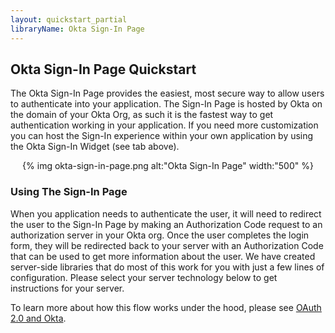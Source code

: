```yaml
---
layout: quickstart_partial
libraryName: Okta Sign-In Page
---
```


## Okta Sign-In Page Quickstart

The Okta Sign-In Page provides the easiest, most secure way to allow users to authenticate into your application.  The Sign-In Page is hosted by Okta on the domain of your Okta Org, as such it is the fastest way to get authentication working in your application.  If you need more customization you can host the Sign-In experience within your own application by using the Okta Sign-In Widget (see tab above).

<center>{% img okta-sign-in-page.png alt:"Okta Sign-In Page" width:"500" %}</center>

### Using The Sign-In Page

When you application needs to authenticate the user, it will need to redirect the user to the Sign-In Page by making an Authorization Code request to an authorization server in your Okta org. Once the user completes the login form, they will be redirected back to your server with an Authorization Code that can be used to get more information about the user. We have created server-side libraries that do most of this work for you with just a few lines of configuration. Please select your server technology below to get instructions for your server.

To learn more about how this flow works under the hood, please see [OAuth 2.0 and Okta](https://developer.okta.com/standards/OAuth/).